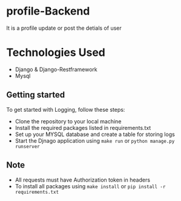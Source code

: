 # profile-Backend
It is a profile update or post the detials of user 

# Technologies Used
 - Django & Django-Restframework
 - Mysql


## Getting started
To get started with Logging, follow these steps:

- Clone the repository to your local machine
- Install the required packages listed in requirements.txt
- Set up your MYSQL database and create a table for storing logs
- Start the Djnago application using `make run` or  `python manage.py runserver`


## Note
- All requests must have Authorization token in headers
- To install all packages using `make install` or `pip install -r requirements.txt`